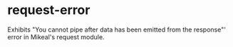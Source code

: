 request-error
=============

Exhibits "You cannot pipe after data has been emitted from the response"' error in Mikeal's request module.

